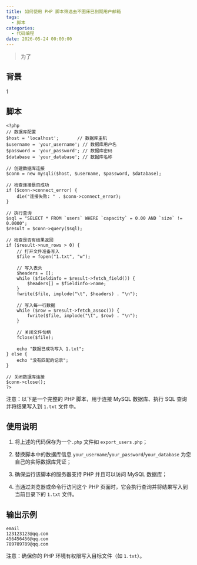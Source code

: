 ```yaml
---
title: 如何使用 PHP 脚本筛选去不图床已到期用户邮箱
tags:
  - 脚本
categories:
  - 代码编程
date: 2026-05-24 00:00:00
---
```


> 为了

<!-- more -->

## 背景

1

## 脚本

```
<?php
// 数据库配置
$host = 'localhost';       // 数据库主机
$username = 'your_username'; // 数据库用户名
$password = 'your_password'; // 数据库密码
$database = 'your_database'; // 数据库名称

// 创建数据库连接
$conn = new mysqli($host, $username, $password, $database);

// 检查连接是否成功
if ($conn->connect_error) {
    die("连接失败: " . $conn->connect_error);
}

// 执行查询
$sql = "SELECT * FROM `users` WHERE `capacity` = 0.00 AND `size` != 0.0000";
$result = $conn->query($sql);

// 检查是否有结果返回
if ($result->num_rows > 0) {
    // 打开文件准备写入
    $file = fopen("1.txt", "w");

    // 写入表头
    $headers = [];
    while ($fieldinfo = $result->fetch_field()) {
        $headers[] = $fieldinfo->name;
    }
    fwrite($file, implode("\t", $headers) . "\n");

    // 写入每一行数据
    while ($row = $result->fetch_assoc()) {
        fwrite($file, implode("\t", $row) . "\n");
    }

    // 关闭文件句柄
    fclose($file);
    
    echo "数据已成功写入 1.txt";
} else {
    echo "没有匹配的记录";
}

// 关闭数据库连接
$conn->close();
?>
```

注意：以下是一个完整的 PHP 脚本，用于连接 MySQL 数据库、执行 SQL 查询并将结果写入到 `1.txt` 文件中。

## 使用说明

1. 将上述的代码保存为一个`.php` 文件如 `export_users.php`；

2. 替换脚本中的数据库信息 `your_username`/`your_password`/`your_database` 为您自己的实际数据库凭证；

3. 确保运行该脚本的服务器支持 PHP 并且可以访问 MySQL 数据库；

4. 当通过浏览器或命令行访问这个 PHP 页面时，它会执行查询并将结果写入到当前目录下的 `1.txt` 文件。

## 输出示例

```
email
123123123@qq.com
456456456@qq.com
789789789@qq.com
```

注意：确保你的 PHP 环境有权限写入目标文件（如 `1.txt`）。